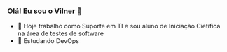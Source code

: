 ### Olá! Eu sou o Vilner 👋



- 🔭 Hoje trabalho como Suporte em TI e sou aluno de Iniciação Cietífica na área de testes de software
- 📖 Estudando DevOps

